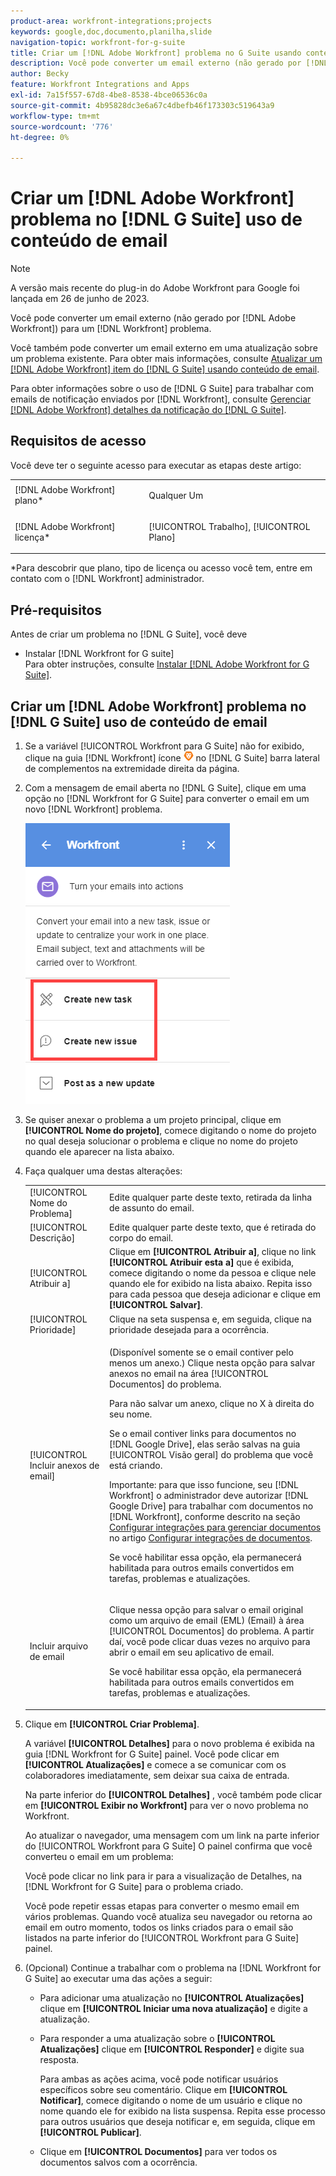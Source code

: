 ```yaml
---
product-area: workfront-integrations;projects
keywords: google,doc,documento,planilha,slide
navigation-topic: workfront-for-g-suite
title: Criar um [!DNL Adobe Workfront] problema no G Suite usando conteúdo de email
description: Você pode converter um email externo (não gerado por [!DNL Adobe Workfront)] para um [!DNL Workfront] problema.
author: Becky
feature: Workfront Integrations and Apps
exl-id: 7a15f557-67d8-4be8-8538-4bce06536c0a
source-git-commit: 4b95828dc3e6a67c4dbefb46f173303c519643a9
workflow-type: tm+mt
source-wordcount: '776'
ht-degree: 0%

---
```


# Criar um [!DNL Adobe Workfront] problema no [!DNL G Suite] uso de conteúdo de email

>[!NOTE]
>
>A versão mais recente do plug-in do Adobe Workfront para Google foi lançada em 26 de junho de 2023.

Você pode converter um email externo (não gerado por [!DNL Adobe Workfront]) para um [!DNL Workfront] problema.

Você também pode converter um email externo em uma atualização sobre um problema existente. Para obter mais informações, consulte [Atualizar um [!DNL Adobe Workfront] item do [!DNL G Suite] usando conteúdo de email](../../workfront-integrations-and-apps/workfront-for-g-suite/update-wf-item-using-email-content.md).

Para obter informações sobre o uso de [!DNL G Suite] para trabalhar com emails de notificação enviados por [!DNL Workfront], consulte [Gerenciar [!DNL Adobe Workfront] detalhes da notificação do [!DNL G Suite]](../../workfront-integrations-and-apps/workfront-for-g-suite/manage-wf-email-notification-details-in-gsuite.md).

## Requisitos de acesso

Você deve ter o seguinte acesso para executar as etapas deste artigo:

<table style="table-layout:auto"> 
 <col> 
 <col> 
 <tbody> 
  <tr> 
   <td role="rowheader">[!DNL Adobe Workfront] plano*</td> 
   <td> <p>Qualquer Um</p> </td> 
  </tr> 
  <tr> 
   <td role="rowheader">[!DNL Adobe Workfront] licença*</td> 
   <td> <p>[!UICONTROL Trabalho], [!UICONTROL Plano]</p> </td> 
  </tr> 
   </tbody> 
</table>

&#42;Para descobrir que plano, tipo de licença ou acesso você tem, entre em contato com o [!DNL Workfront] administrador.

## Pré-requisitos

Antes de criar um problema no [!DNL G Suite], você deve

* Instalar [!DNL Workfront for G suite]\
   Para obter instruções, consulte [Instalar [!DNL Adobe Workfront for G Suite]](../../workfront-integrations-and-apps/workfront-for-g-suite/install-workfront-for-gsuite.md).

## Criar um [!DNL Adobe Workfront] problema no [!DNL G Suite] uso de conteúdo de email

1. Se a variável [!UICONTROL Workfront para G Suite] não for exibido, clique na guia [!DNL Workfront] ícone ![](assets/wf-lion-icon.png) no [!DNL G Suite] barra lateral de complementos na extremidade direita da página.
1. Com a mensagem de email aberta no [!DNL G Suite], clique em uma opção no [!DNL Workfront for G Suite] para converter o email em um novo [!DNL Workfront] problema.

   ![](assets/convert-email-task-issue-update.png)

1. Se quiser anexar o problema a um projeto principal, clique em **[!UICONTROL Nome do projeto]**, comece digitando o nome do projeto no qual deseja solucionar o problema e clique no nome do projeto quando ele aparecer na lista abaixo.
1. Faça qualquer uma destas alterações:

   <table style="table-layout:auto"> 
    <col> 
    <col> 
    <tbody> 
     <tr> 
      <td role="rowheader">[!UICONTROL Nome do Problema]</td> 
      <td>Edite qualquer parte deste texto, retirada da linha de assunto do email.</td> 
     </tr> 
     <tr> 
      <td role="rowheader">[!UICONTROL Descrição]</td> 
      <td>Edite qualquer parte deste texto, que é retirada do corpo do email.</td> 
     </tr> 
     <tr data-mc-conditions=""> 
      <td role="rowheader">[!UICONTROL Atribuir a]</td> 
      <td>Clique em <strong>[!UICONTROL Atribuir a]</strong>, clique no link <strong>[!UICONTROL Atribuir esta a]</strong> que é exibida, comece digitando o nome da pessoa e clique nele quando ele for exibido na lista abaixo. Repita isso para cada pessoa que deseja adicionar e clique em <strong>[!UICONTROL Salvar]</strong>.</td> 
     </tr> 
     <tr data-mc-conditions=""> 
      <td role="rowheader">[!UICONTROL Prioridade]</td> 
      <td>Clique na seta suspensa e, em seguida, clique na prioridade desejada para a ocorrência.</td> 
     </tr> 
     <tr data-mc-conditions=""> 
      <td role="rowheader">[!UICONTROL Incluir anexos de email]</td> 
      <td> <p>(Disponível somente se o email contiver pelo menos um anexo.) Clique nesta opção para salvar anexos no email na área [!UICONTROL Documentos] do problema. </p> <p>Para não salvar um anexo, clique no X à direita do seu nome. </p> <p>Se o email contiver links para documentos no [!DNL Google Drive], elas serão salvas na guia [!UICONTROL Visão geral] do problema que você está criando. </p> <p>Importante: para que isso funcione, seu [!DNL Workfront] o administrador deve autorizar [!DNL Google Drive] para trabalhar com documentos no [!DNL Workfront], conforme descrito na seção <a href="../../administration-and-setup/configure-integrations/configure-document-integrations.md#configur" class="MCXref xref">Configurar integrações para gerenciar documentos</a> no artigo <a href="../../administration-and-setup/configure-integrations/configure-document-integrations.md" class="MCXref xref">Configurar integrações de documentos</a>.</p> <p>Se você habilitar essa opção, ela permanecerá habilitada para outros emails convertidos em tarefas, problemas e atualizações.</p> </td> 
     </tr> 
     <tr data-mc-conditions=""> 
      <td role="rowheader">Incluir arquivo de email</td> 
      <td> <p>Clique nessa opção para salvar o email original como um arquivo de email (EML) (Email) <span>à área [!UICONTROL Documentos]</span> do problema. A partir daí, você pode clicar duas vezes no arquivo para abrir o email em seu aplicativo de email.</p> <p>Se você habilitar essa opção, ela permanecerá habilitada para outros emails convertidos em tarefas, problemas e atualizações.</p> </td> 
     </tr> 
    </tbody> 
   </table>

1. Clique em **[!UICONTROL Criar Problema]**.

   A variável **[!UICONTROL Detalhes]** para o novo problema é exibida na guia [!DNL Workfront for G Suite] painel. Você pode clicar em **[!UICONTROL Atualizações]** e comece a se comunicar com os colaboradores imediatamente, sem deixar sua caixa de entrada.

   Na parte inferior do **[!UICONTROL Detalhes]** , você também pode clicar em **[!UICONTROL Exibir no Workfront]** para ver o novo problema no Workfront.

   Ao atualizar o navegador, uma mensagem com um link na parte inferior do [!UICONTROL Workfront para G Suite] O painel confirma que você converteu o email em um problema:

   Você pode clicar no link para ir para a visualização de Detalhes, na [!DNL Workfront for G Suite] para o problema criado.

   Você pode repetir essas etapas para converter o mesmo email em vários problemas. Quando você atualiza seu navegador ou retorna ao email em outro momento, todos os links criados para o email são listados na parte inferior do [!UICONTROL Workfront para G Suite] painel.

1. (Opcional) Continue a trabalhar com o problema na [!DNL Workfront for G Suite] ao executar uma das ações a seguir:

   * Para adicionar uma atualização no **[!UICONTROL Atualizações]** clique em **[!UICONTROL Iniciar uma nova atualização]** e digite a atualização.

   * Para responder a uma atualização sobre o **[!UICONTROL Atualizações]** clique em **[!UICONTROL Responder]** e digite sua resposta.

     Para ambas as ações acima, você pode notificar usuários específicos sobre seu comentário. Clique em **[!UICONTROL Notificar]**, comece digitando o nome de um usuário e clique no nome quando ele for exibido na lista suspensa. Repita esse processo para outros usuários que deseja notificar e, em seguida, clique em **[!UICONTROL Publicar]**.

   * Clique em **[!UICONTROL Documentos]** para ver todos os documentos salvos com a ocorrência.
